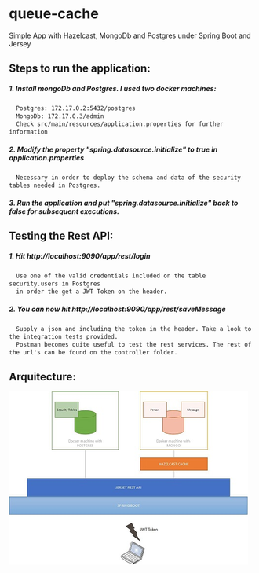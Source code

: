 # queue-cache
Simple App with Hazelcast, MongoDb and Postgres under Spring Boot and Jersey

## **Steps to run the application:**
##### 1. Install mongoDb and Postgres. I used two docker machines:
      Postgres: 172.17.0.2:5432/postgres
      MongoDb: 172.17.0.3/admin 
      Check src/main/resources/application.properties for further information
##### 2. Modify the property "spring.datasource.initialize" to true in _application.properties_ 
      Necessary in order to deploy the schema and data of the security tables needed in Postgres.
##### 3. Run the application and put "spring.datasource.initialize" back to false for subsequent executions.

## Testing the Rest API:
##### 1. Hit http://localhost:9090/app/rest/login
      Use one of the valid credentials included on the table security.users in Postgres 
      in order the get a JWT Token on the header.
##### 2. You can now hit http://localhost:9090/app/rest/saveMessage 
      Supply a json and including the token in the header. Take a look to the integration tests provided. 
      Postman becomes quite useful to test the rest services. The rest of the url's can be found on the controller folder.

## **Arquitecture:**

![Arquitecture Diagram](docs/arq.jpg "Arquitecture Diagram")
